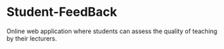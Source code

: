 # Student-FeedBack
Online web application where students can assess the quality of teaching by their lecturers.
